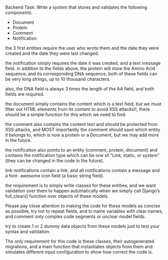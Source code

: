 Backend Task:
Write a system that stores and validates the following components:

* Document
* Protein
* Comment
* Notification

the 3 first entities require the user who wrote them and the date they were created and
the date they were last changed.

the notification simply requires the date it was created, and a text message field.
in addition to the fields above, the protein will store the Amino Acid sequence, and its
corresponding DNA sequence, both of these fields can be very long strings, up to 10
thousand characters.

also, the DNA field is always 3 times the length of the AA field, and both fields are
required.

the document simply contains the content which is a text field, but we must filter out
HTML elements from its content to avoid XSS attacks!!, there should be a simple
function for this which we need to find.

the comment also contains the content text and should be protected from XSS attacks,
and MOST importantly the comment should save which entity it belongs to, which is
now a protein or a Document, but we may add more in the future.

the notification also points to an entity (comment, protein, document) and contains the
notification type which can be one of "Link, static, or system" (they can be changed in
the code in the future).

link notifications contain a link, and all notifications contain a message and a font-
awesome icon field (a basic string field).

the requirement is to simply write classes for these entities, and we want validation
over them to happen automatically when we simply call Django’s full_clean() function
over objects of these models.

Please pay close attention to making the code for these models as concise as possible,
try not to repeat fields, and to name variables with clear names, and comment only
complex code segments or unclear model fields.

try to create 1 or 2 dummy data objects from these models just to test your syntax and
validation.

The only requirement for this code is these classes, their autogenerated migrations, and
a main function that instantiates objects from them and simulates different input
configuration to show how correct the code is.

